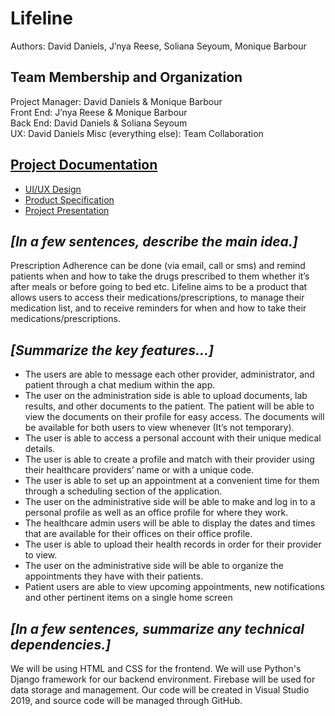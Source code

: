# Lifeline
Authors: David Daniels, J’nya Reese, Soliana Seyoum, Monique Barbour

## Team Membership and Organization
Project Manager: David Daniels & Monique Barbour\
Front End: J’nya Reese & Monique Barbour\
Back End: David Daniels & Soliana Seyoum\
UX: David Daniels
Misc (everything else): Team Collaboration


## [Project Documentation](https://drive.google.com/drive/folders/1ZbLiPScK3ReWsl1CGRjcP-Iq8eLm9HL1)
* [UI/UX Design](https://www.figma.com/file/SDANd5ddy1jzR42dDCZa8W/Lifeline?node-id=0%3A1)
* [Product Specification](https://docs.google.com/document/d/1ZaqEpnKljL5Ca9Kp0x9iij6Wm4dadjyRaJ3JL3T_OSE/edit)
* [Project Presentation](https://docs.google.com/presentation/d/1TvWf1PetzEiqNXGF_uOc7lWw-wGutMRUGt54bkB329Q/edit#slide=id.p)

## *[In a few sentences, describe the main idea.]*
Prescription Adherence can be done (via email, call or sms) and remind patients when and how to take the drugs prescribed to them whether it’s after meals or before going to bed etc. Lifeline aims to be a product that allows users to access their medications/prescriptions, to manage their medication list, and to receive reminders for when and how to take their medications/prescriptions.

## *[Summarize the key features...]*
- The users are able to message each other provider, administrator, and patient through a chat medium within the app.
- The user on the administration side is able to upload documents, lab results, and other documents to the patient. The patient will be able to view the documents on their profile for easy access. The documents will be available for both users to view whenever (It’s not temporary).
- The user is able to access a personal account with their unique medical details.
- The user is able to create a profile and match with their provider using their healthcare providers’ name or with a unique code.
- The user is able to set up an appointment at a convenient time for them through a scheduling section of the application.
- The user on the administrative side will be able to make and log in to a personal profile as well as an office profile for where they work.
- The healthcare admin users will be able to display the dates and times that are available for their offices on their office profile. 
- The user is able to upload their health records in order for their provider to view.
- The user on the administrative side will be able to organize the appointments they have with their patients.
- Patient users are able to view upcoming appointments, new notifications and other pertinent items on a single home screen

## *[In a few sentences, summarize any technical dependencies.]*
We will be using HTML and CSS for the frontend. We will use Python's Django framework for our backend environment. Firebase will be used for data storage and management. Our code will be created in Visual Studio 2019, and source code will be managed through GitHub.
